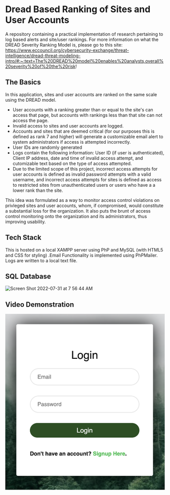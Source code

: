 # Dread Based Ranking of Sites and User Accounts
A repository containing a practical implementation of research pertaining to log based alerts and site/user rankings.
For more information on what the DREAD Severity Ranking Model is, please go to this site: https://www.eccouncil.org/cybersecurity-exchange/threat-intelligence/dread-threat-modeling-intro/#:~:text=The%20DREAD%20model%20enables%20analysts,overall%20severity%20of%20the%20risk!

## The Basics

In this application, sites and user accounts are ranked on the same scale using the DREAD model. 
* User accounts with a ranking greater than or equal to the site's can access that page, but accounts with rankings less than that site can not access the page. 
* Invalid access to sites and user accounts are logged.
* Accounts and sites that are deemed critical (for our purposes this is defined as rank 7 and higher) will generate a customizable email alert to system administrators if access is attempted incorrectly.
* User IDs are randomly generated
* Logs contain the following information: User ID (if user is authenticated), Client IP address, date and time of invalid access attempt, and cutomizable text based on the type of access attempted.
* Due to the limited scope of this project, incorrect access attempts for user accounts is defined as invalid password attempts with a valid username, and incorrect access attempts for sites is defined as access to restricted sites from unauthenticated users or users who have a a lower rank than the site.

This idea was formulated as a way to monitor access control violations on privleged sites and user accounts, whom, if compromised, would constitute a substantial loss for the organization. It also puts the brunt of access control monitoring onto the organization and its administrators, thus improving usability.

## Tech Stack

This is hosted on a local XAMPP server using PhP and MySQL (with HTML5 and CSS for styling) .Email Functionality is implemented using PhPMailer. Logs are written to a local text file.

## SQL Database


<img width="1061" alt="Screen Shot 2022-07-31 at 7 56 44 AM" src="https://user-images.githubusercontent.com/110301707/182027536-5a072955-d899-4bd6-9e64-a9f88099973f.png">

## Video Demonstration

[![Watch the video](https://github.com/sao5125/DREADRankedSitesAndUsers/blob/master/accountcreationthumbnail.png)](https://www.youtube.com/watch?v=wIV-UYa1gho)
